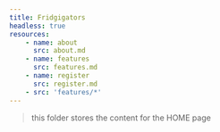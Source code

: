 ```yaml
---
title: Fridgigators
headless: true
resources:
    - name: about
      src: about.md
    - name: features
      src: features.md
    - name: register
      src: register.md
    - src: 'features/*'
---
```


> this folder stores the content for the HOME page
